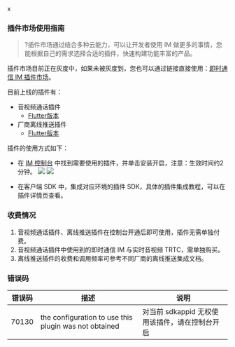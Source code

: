 x
### 插件市场使用指南

>?插件市场通过结合多种云能力，可以让开发者使用 IM 做更多的事情，您能根据自己的需求选择合适的插件，快速构建功能丰富的产品。

插件市场目前正在灰度中，如果未被灰度到，您也可以通过链接直接使用：[即时通信 IM 插件市场](https://console.cloud.tencent.com/im/plugin)。

目前上线的插件有：

- 音视频通话插件
  - [Flutter版本](https://pub.dev/packages/tim_ui_kit_calling_plugin)
- 厂商离线推送插件
  - [Flutter版本](https://pub.dev/packages/tim_ui_kit_push_plugin)

插件的使用方式如下：

- 在 [IM 控制台](https://console.cloud.tencent.com/im/plugin) 中找到需要使用的插件，并单击安装开启，注意：生效时间约2分钟。
![](https://qcloudimg.tencent-cloud.cn/raw/ad28911f4b6b72a0045dbe22a9f9ed26.png)
![](https://qcloudimg.tencent-cloud.cn/raw/636def1cd4ed6ad0d95db8992a00757e.png)

- 在客户端 SDK 中，集成对应环境的插件 SDK，具体的插件集成教程，可以在插件详情页查看。

### 收费情况

1. 音视频通话插件、离线推送插件在控制台开通后即可使用，插件无需单独付费。
2. 音视频通话插件中使用到的即时通信 IM 与实时音视频 TRTC，需单独购买。
3. 离线推送插件的收费和调用频率可参考不同厂商的离线推送集成文档。

### 错误码
| 错误码 | 描述 | 说明 |
|---------|---------|---------|
| 70130 | the configuration to use this plugin was not obtained | 对当前 sdkappid 无权使用该插件，请在控制台开启 |

